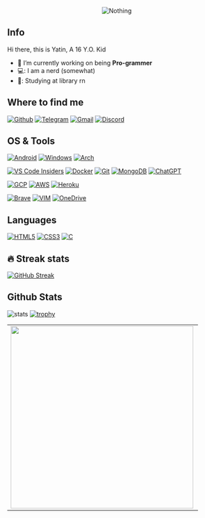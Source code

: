<p align="center">  <img src="https://repository-images.githubusercontent.com/673765786/8ef14cb6-d1b0-4430-860f-fbcb30c4d67d" alt="Nothing"/></p>

## Info

Hi there, this is Yatin, A 16 Y.O. Kid

- 🔭 I’m currently working on being **Pro-grammer**
- 💻: I am a nerd (somewhat)
- 🏫: Studying at library rn

## Where to find me

[![Github](https://img.shields.io/badge/-Github-181717?style=for-the-badge&logo=Github&logoColor=white)](https://github.com/DamnYatin)
[![Telegram](https://img.shields.io/badge/Telegram-2CA5E0?style=for-the-badge&logo=telegram&logoColor=white)](https://t.me/DamnYatin)
[![Gmail](https://img.shields.io/badge/Gmail-D14836?style=for-the-badge&logo=gmail&logoColor=white)](mailto:yatinmishra911@gmail.com)
[![Discord](https://img.shields.io/badge/Discord-%235865F2.svg?style=for-the-badge&logo=discord&logoColor=white)](https://discord.com/users/247345265009229835)

## OS & Tools

[![Android](https://img.shields.io/badge/Android-3DDC84?style=for-the-badge&logo=android&logoColor=white)](https://android.com)
[![Windows](https://img.shields.io/badge/Windows-0078D6?style=for-the-badge&logo=windows&logoColor=white)](https://www.microsoft.com/en-in/windows?r=1)
[![Arch](https://img.shields.io/badge/Arch%20Linux-1793D1?logo=arch-linux&logoColor=fff&style=for-the-badge)](https://archlinux.org)

[![VS Code Insiders](https://img.shields.io/badge/VS%20Code%20Insiders-35b393.svg?style=for-the-badge&logo=visual-studio-code&logoColor=white)](https://code.visualstudio.com)
[![Docker](https://img.shields.io/badge/Docker-2CA5E0?style=for-the-badge&logo=docker&logoColor=white)](https://www.docker.com/)
[![Git](https://img.shields.io/badge/Git-F05032?style=for-the-badge&logo=git&logoColor=white)](https://git-scm.com/)
[![MongoDB](https://img.shields.io/badge/MongoDB-4EA94B?style=for-the-badge&logo=mongodb&logoColor=white)](https://www.mongodb.com/)
[![ChatGPT](https://img.shields.io/badge/chatGPT-74aa9c?style=for-the-badge&logo=openai&logoColor=white)](https://chatgpt.com)

[![GCP](https://img.shields.io/badge/Google_Cloud-4285F4?style=for-the-badge&logo=google-cloud&logoColor=white)](https://cloud.google.com/)
[![AWS](https://img.shields.io/badge/Amazon_AWS-232F3E?style=for-the-badge&logo=amazon-aws&logoColor=white)](https://aws.amazon.com/)
[![Heroku](https://img.shields.io/badge/Heroku-430098?style=for-the-badge&logo=heroku&logoColor=white)](https://www.heroku.com/)

[![Brave](https://img.shields.io/badge/Brave-FB542B?style=for-the-badge&logo=Brave&logoColor=white)](https://brave.com/)
[![VIM](https://img.shields.io/badge/VIM-%2311AB00.svg?&style=for-the-badge&logo=vim&logoColor=white)](https://www.vim.org/)
[![OneDrive](https://img.shields.io/badge/OneDrive-0078D4.svg?style=for-the-badge&logo=microsoftonedrive&logoColor=white)](https://onedrive.live.com/)

## Languages
[![HTML5](https://img.shields.io/badge/html5-%23E34F26.svg?style=for-the-badge&logo=html5&logoColor=white)](https://html5.org/)
[![CSS3](https://img.shields.io/badge/css3-%231572B6.svg?style=for-the-badge&logo=css3&logoColor=white)](https://css3.com/)
[![C](https://img.shields.io/badge/c-%2300599C.svg?style=for-the-badge&logo=c&logoColor=white)](https://www.c-language.org/)

## 🔥 Streak stats

[![GitHub Streak](https://streak-stats.demolab.com/?user=DamnYatin)](https://git.io/streak-stats)

## Github Stats

![stats](https://github-readme-stats.vercel.app/api?username=DamnYatin&show_icons=true&count_private=true&title_color=f7d745&text_color=b2d76c&icon_color=6562af&bg_color=00000000&hide=bg-color&hide_border=true)
[![trophy](https://github-profile-trophy.vercel.app/?username=DamnYatin&theme=onedark)](https://github.com/DamnYatin/github-profile-trophy)
<br>

<center>
  <table>
    <tr>
        <td><img width="420px" align="left" src="https://github-readme-stats.vercel.app/api/top-langs/?username=DamnYatin&hide=html&layout=compact&theme=tokyonight" /></td>
    </tr>   
  </table>
</center>  

<br>
